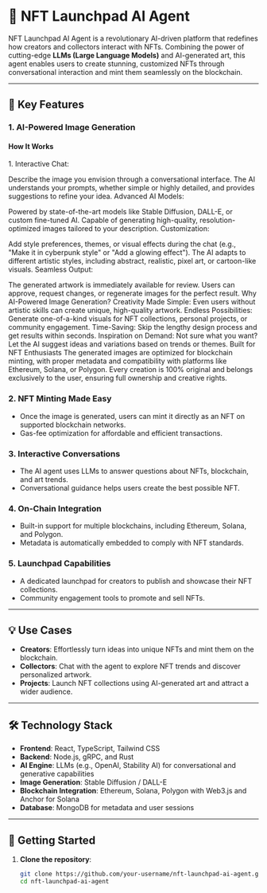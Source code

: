 # 🎨 NFT Launchpad AI Agent  

NFT Launchpad AI Agent is a revolutionary AI-driven platform that redefines how creators and collectors interact with NFTs. Combining the power of cutting-edge **LLMs (Large Language Models)** and AI-generated art, this agent enables users to create stunning, customized NFTs through conversational interaction and mint them seamlessly on the blockchain.

---

## 🌟 Key Features  

### 1. **AI-Powered Image Generation**  
<h4>How It Works</h4>
1. Interactive Chat:

Describe the image you envision through a conversational interface.
The AI understands your prompts, whether simple or highly detailed, and provides suggestions to refine your idea.
Advanced AI Models:

Powered by state-of-the-art models like Stable Diffusion, DALL-E, or custom fine-tuned AI.
Capable of generating high-quality, resolution-optimized images tailored to your description.
Customization:

Add style preferences, themes, or visual effects during the chat (e.g., "Make it in cyberpunk style" or "Add a glowing effect").
The AI adapts to different artistic styles, including abstract, realistic, pixel art, or cartoon-like visuals.
Seamless Output:

The generated artwork is immediately available for review.
Users can approve, request changes, or regenerate images for the perfect result.
Why AI-Powered Image Generation?
Creativity Made Simple: Even users without artistic skills can create unique, high-quality artwork.
Endless Possibilities: Generate one-of-a-kind visuals for NFT collections, personal projects, or community engagement.
Time-Saving: Skip the lengthy design process and get results within seconds.
Inspiration on Demand: Not sure what you want? Let the AI suggest ideas and variations based on trends or themes.
Built for NFT Enthusiasts
The generated images are optimized for blockchain minting, with proper metadata and compatibility with platforms like Ethereum, Solana, or Polygon.
Every creation is 100% original and belongs exclusively to the user, ensuring full ownership and creative rights.

### 2. **NFT Minting Made Easy**  
- Once the image is generated, users can mint it directly as an NFT on supported blockchain networks.  
- Gas-fee optimization for affordable and efficient transactions.  

### 3. **Interactive Conversations**  
- The AI agent uses LLMs to answer questions about NFTs, blockchain, and art trends.  
- Conversational guidance helps users create the best possible NFT.  

### 4. **On-Chain Integration**  
- Built-in support for multiple blockchains, including Ethereum, Solana, and Polygon.  
- Metadata is automatically embedded to comply with NFT standards.  

### 5. **Launchpad Capabilities**  
- A dedicated launchpad for creators to publish and showcase their NFT collections.  
- Community engagement tools to promote and sell NFTs.  

---

## 💡 Use Cases  

- **Creators**: Effortlessly turn ideas into unique NFTs and mint them on the blockchain.  
- **Collectors**: Chat with the agent to explore NFT trends and discover personalized artwork.  
- **Projects**: Launch NFT collections using AI-generated art and attract a wider audience.  

---

## 🛠️ Technology Stack  

- **Frontend**: React, TypeScript, Tailwind CSS  
- **Backend**: Node.js, gRPC, and Rust  
- **AI Engine**: LLMs (e.g., OpenAI, Stability AI) for conversational and generative capabilities  
- **Image Generation**: Stable Diffusion / DALL-E  
- **Blockchain Integration**: Ethereum, Solana, Polygon with Web3.js and Anchor for Solana  
- **Database**: MongoDB for metadata and user sessions  

---

## 🚀 Getting Started  

1. **Clone the repository**:  
   ```bash
   git clone https://github.com/your-username/nft-launchpad-ai-agent.git
   cd nft-launchpad-ai-agent
